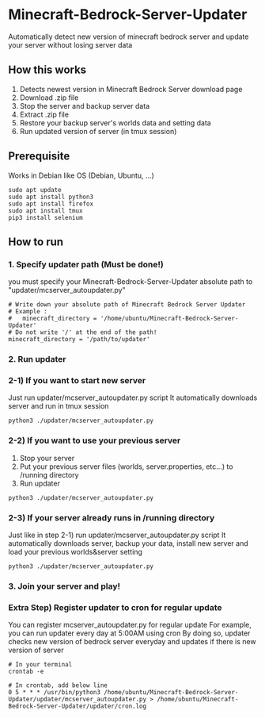 # Minecraft-Bedrock-Server-Updater
Automatically detect new version of minecraft bedrock server and update your server without losing server data

## How this works
1. Detects newest version in Minecraft Bedrock Server download page
2. Download .zip file
3. Stop the server and backup server data
4. Extract .zip file
5. Restore your backup server's worlds data and setting data
6. Run updated version of server (in tmux session)

## Prerequisite
Works in Debian like OS (Debian, Ubuntu, ...)
```
sudo apt update
sudo apt install python3
sudo apt install firefox
sudo apt install tmux
pip3 install selenium
```

## How to run
### 1. Specify updater path (Must be done!)
you must specify your Minecraft-Bedrock-Server-Updater absolute path to "updater/mcserver_autoupdater.py"
```
# Write down your absolute path of Minecraft Bedrock Server Updater
# Example : 
#   minecraft_directory = '/home/ubuntu/Minecraft-Bedrock-Server-Updater'
# Do not write '/' at the end of the path!
minecraft_directory = '/path/to/updater'
```
### 2. Run updater
### 2-1) If you want to start new server
Just run updater/mcserver_autoupdater.py script
It automatically downloads server and run in tmux session
```
python3 ./updater/mcserver_autoupdater.py
```
### 2-2) If you want to use your previous server
1. Stop your server
2. Put your previous server files (worlds, server.properties, etc...) to /running directory
3. Run updater
```
python3 ./updater/mcserver_autoupdater.py
```

### 2-3) If your server already runs in /running directory
Just like in step 2-1) run updater/mcserver_autoupdater.py script
It automatically downloads server, backup your data, install new server and load your previous worlds&server setting
```
python3 ./updater/mcserver_autoupdater.py
```

### 3. Join your server and play!

### Extra Step) Register updater to cron for regular update
You can register mcserver_autoupdater.py for regular update
For example, you can run updater every day at 5:00AM using cron
By doing so, updater checks new version of bedrock server everyday and updates if there is new version of server
```
# In your terminal
crontab -e
```
```
# In crontab, add below line
0 5 * * * /usr/bin/python3 /home/ubuntu/Minecraft-Bedrock-Server-Updater/updater/mcserver_autoupdater.py > /home/ubuntu/Minecraft-Bedrock-Server-Updater/updater/cron.log
```
